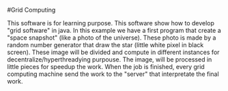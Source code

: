 #Grid Computing

This software is for learning purpose. 
This software show how to develop "grid software" in java. In this example we have a first program that create a "space 
snapshot" (like a photo of the universe). These photo is made by a random number generator that draw the star (little
white pixel in black screen). These image will be divided and compute in different instances for decentralize/hyperthreadying
purpouse. 
The image, will be processed in little pieces for speedup the work. When the job is finished, every grid computing machine
send the work to the "server" that interpretate the final work.
